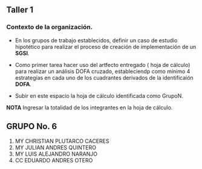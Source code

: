  ## Taller 1

### Contexto de la organización.

- En los grupos de trabajo establecidos, definir un caso de estudio hipotético para realizar el proceso de creación de implementación de un **SGSI**.

- Como primer tarea hacer uso del artfecto entregado ( hoja de cálculo) para realizar un análisis DOFA cruzado, estableciendp como mínimo 4 estrategías en cada uno de los cuadrantes derivados de la identificaión **DOFA**.

- Subir en este espacio la hoja de cálculo identificada como  GrupoN.

**NOTA**  Ingresar la totalidad de los integrantes en la hoja de cálculo. 

## GRUPO No. 6

1. MY CHRISTIAN PLUTARCO CACERES
2. MY JULIAN ANDRES QUINTERO
3. MY LUIS ALEJANDRO NARANJO
4. CC EDUARDO ANDRES OTERO
